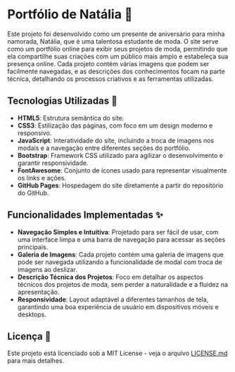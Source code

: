 # Portfólio de Natália 🎨

Este projeto foi desenvolvido como um presente de aniversário para minha namorada, Natália, 
que é uma talentosa estudante de moda. O site serve como um portfólio online para 
exibir seus projetos de moda, permitindo que ela compartilhe suas criações com um público mais 
amplo e estabeleça sua presença online. Cada projeto contém várias imagens que podem ser 
facilmente navegadas, e as descrições dos conhecimentos focam na parte técnica, detalhando os 
processos criativos e as ferramentas utilizadas.


## Tecnologias Utilizadas 🚀

- **HTML5**: Estrutura semântica do site.
- **CSS3**: Estilização das páginas, com foco em um design moderno e responsivo.
- **JavaScript**: Interatividade do site, incluindo a troca de imagens nos modais e a navegação entre diferentes seções do portfólio.
- **Bootstrap**: Framework CSS utilizado para agilizar o desenvolvimento e garantir responsividade.
- **FontAwesome**: Conjunto de ícones usado para representar visualmente os links e ações.
- **GitHub Pages**: Hospedagem do site diretamente a partir do repositório do GitHub.

## Funcionalidades Implementadas ✨

- **Navegação Simples e Intuitiva**: Projetado para ser fácil de usar, com uma interface limpa e uma barra de navegação para acessar as seções principais.
- **Galeria de Imagens**: Cada projeto contém uma galeria de imagens que pode ser navegada utilizando a funcionalidade de modal com troca de imagens ao deslizar.
- **Descrição Técnica dos Projetos**: Foco em detalhar os aspectos técnicos dos projetos de moda, sem perder a naturalidade e a fluidez na apresentação.
- **Responsividade**: Layout adaptável a diferentes tamanhos de tela, garantindo uma boa experiência de usuário em dispositivos móveis e desktops.

## Licença 📜

Este projeto está licenciado sob a MIT License - veja o arquivo [LICENSE.md](LICENSE.md) para mais detalhes.
